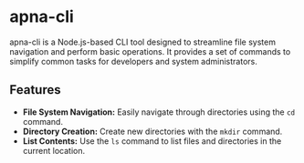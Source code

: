 # apna-cli

apna-cli is a Node.js-based CLI tool designed to streamline file system navigation and perform basic operations. It provides a set of commands to simplify common tasks for developers and system administrators.

## Features

- **File System Navigation:** Easily navigate through directories using the `cd` command.
- **Directory Creation:** Create new directories with the `mkdir` command.
- **List Contents:** Use the `ls` command to list files and directories in the current location.